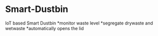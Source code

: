 # Smart-Dustbin
IoT based Smart Dustbin
*monitor waste level
*segregate drywaste and wetwaste
*automatically opens the lid

